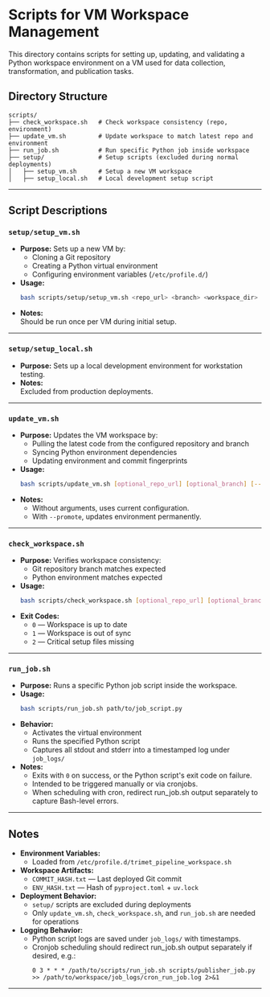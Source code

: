 # Scripts for VM Workspace Management

This directory contains scripts for setting up, updating, and validating a Python workspace environment on a VM used for data collection, transformation, and publication tasks.

## Directory Structure

```
scripts/
├── check_workspace.sh   # Check workspace consistency (repo, environment)
├── update_vm.sh         # Update workspace to match latest repo and environment
├── run_job.sh           # Run specific Python job inside workspace
├── setup/               # Setup scripts (excluded during normal deployments)
│   ├── setup_vm.sh      # Setup a new VM workspace
│   ├── setup_local.sh   # Local development setup script
```

---

## Script Descriptions

### `setup/setup_vm.sh`
- **Purpose:** Sets up a new VM by:
  - Cloning a Git repository
  - Creating a Python virtual environment
  - Configuring environment variables (`/etc/profile.d/`)
- **Usage:**
  ```bash
  bash scripts/setup/setup_vm.sh <repo_url> <branch> <workspace_dir>
  ```
- **Notes:**  
  Should be run once per VM during initial setup.

---

### `setup/setup_local.sh`
- **Purpose:** Sets up a local development environment for workstation testing.
- **Notes:**  
  Excluded from production deployments.

---

### `update_vm.sh`
- **Purpose:** Updates the VM workspace by:
  - Pulling the latest code from the configured repository and branch
  - Syncing Python environment dependencies
  - Updating environment and commit fingerprints
- **Usage:**
  ```bash
  bash scripts/update_vm.sh [optional_repo_url] [optional_branch] [--promote]
  ```
- **Notes:**
  - Without arguments, uses current configuration.
  - With `--promote`, updates environment permanently.

---

### `check_workspace.sh`
- **Purpose:** Verifies workspace consistency:
  - Git repository branch matches expected
  - Python environment matches expected
- **Usage:**
  ```bash
  bash scripts/check_workspace.sh [optional_repo_url] [optional_branch] [optional_workspace_dir]
  ```
- **Exit Codes:**
  - `0` — Workspace is up to date
  - `1` — Workspace is out of sync
  - `2` — Critical setup files missing

---

### `run_job.sh`
- **Purpose:** Runs a specific Python job script inside the workspace.
- **Usage:**
  ```bash
  bash scripts/run_job.sh path/to/job_script.py
  ```
- **Behavior:**
  - Activates the virtual environment
  - Runs the specified Python script
  - Captures all stdout and stderr into a timestamped log under `job_logs/`
- **Notes:**
  - Exits with `0` on success, or the Python script's exit code on failure.
  - Intended to be triggered manually or via cronjobs.
  - When scheduling with cron, redirect run_job.sh output separately to capture Bash-level errors.

---

## Notes

- **Environment Variables:**
  - Loaded from `/etc/profile.d/trimet_pipeline_workspace.sh`
- **Workspace Artifacts:**
  - `COMMIT_HASH.txt` — Last deployed Git commit
  - `ENV_HASH.txt` — Hash of `pyproject.toml` + `uv.lock`
- **Deployment Behavior:**
  - `setup/` scripts are excluded during deployments
  - Only `update_vm.sh`, `check_workspace.sh`, and `run_job.sh` are needed for operations
- **Logging Behavior:**
  - Python script logs are saved under `job_logs/` with timestamps.
  - Cronjob scheduling should redirect run_job.sh output separately if desired, e.g.:
    ```cron
    0 3 * * * /path/to/scripts/run_job.sh scripts/publisher_job.py >> /path/to/workspace/job_logs/cron_run_job.log 2>&1
    ```

---

